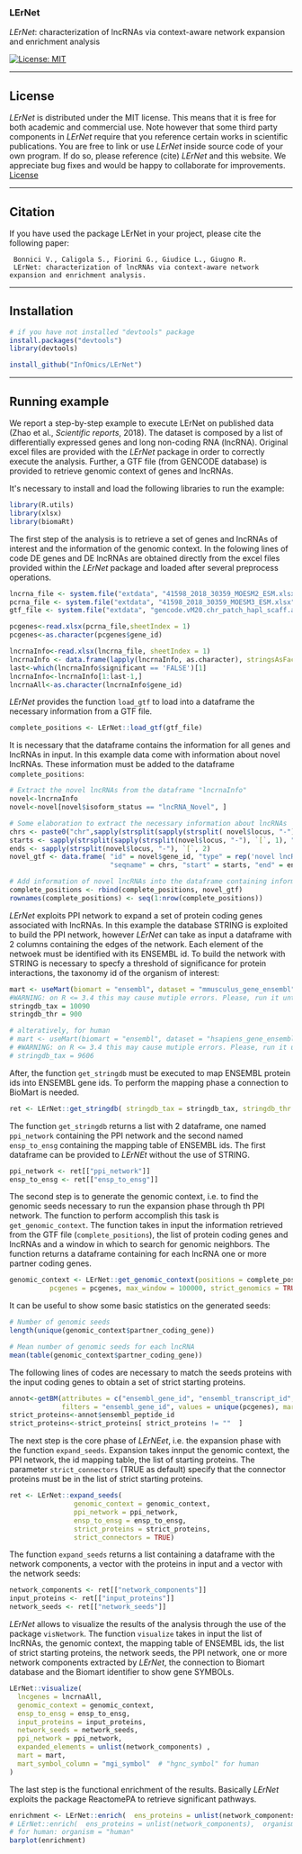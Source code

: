 ### LErNet
*LErNet*: characterization of lncRNAs via context-aware network expansion and enrichment analysis

[![License: MIT](https://img.shields.io/badge/License-MIT-yellow.svg)](https://opensource.org/licenses/MIT) [](#lang-en)

<hr />


## License
*LErNet* is distributed under the MIT license. This means that it is free for both academic and commercial use. Note however that some third party components in *LErNet* require that you reference certain works in scientific publications.
You are free to link or use *LErNet* inside source code of your own program. If do so, please reference (cite) *LErNet* and this website. We appreciate bug fixes and would be happy to collaborate for improvements. 
[License](https://raw.githubusercontent.com/InfOmics/LErNet/master/LICENSE)

<hr />

## Citation
If you have used the package LErNet in your project, please cite the following paper:

     Bonnici V., Caligola S., Fiorini G., Giudice L., Giugno R.
     LErNet: characterization of lncRNAs via context-aware network expansion and enrichment analysis.
     
<hr />

## Installation

```R
# if you have not installed "devtools" package
install.packages("devtools")
library(devtools)

install_github("InfOmics/LErNet")
```

<hr />

## Running example

We report a step-by-step example to execute LErNet on published data (Zhao et al., *Scientific reports*, 2018). The dataset is composed by a list of differentially expressed genes and long non-coding RNA (lncRNA). Original excel files are provided with the *LErNet* package in order to correctly execute the analysis. Further, a GTF file (from GENCODE database) is provided to retrieve genomic context of genes and lncRNAs.

It's necessary to install and load the following libraries to run the example:

```R
library(R.utils)
library(xlsx)
library(biomaRt)

```
The first step of the analysis is to retrieve a set of genes and lncRNAs of interest and the information of the genomic context. In the folowing lines of code DE genes and DE lncRNAs are obtained directly from the excel files provided within the *LErNet* package and loaded after several preprocess operations. 
 

```R
lncrna_file <- system.file("extdata", "41598_2018_30359_MOESM2_ESM.xlsx", package = "LErNet")
pcrna_file <- system.file("extdata", "41598_2018_30359_MOESM3_ESM.xlsx", package = "LErNet")
gtf_file <- system.file("extdata", "gencode.vM20.chr_patch_hapl_scaff.annotation.gtf.gz", package = "LErNet")

pcgenes<-read.xlsx(pcrna_file,sheetIndex = 1)
pcgenes<-as.character(pcgenes$gene_id)

lncrnaInfo<-read.xlsx(lncrna_file, sheetIndex = 1)
lncrnaInfo <- data.frame(lapply(lncrnaInfo, as.character), stringsAsFactors=FALSE)
last<-which(lncrnaInfo$significant == 'FALSE')[1]
lncrnaInfo<-lncrnaInfo[1:last-1,]
lncrnaAll<-as.character(lncrnaInfo$gene_id)

```
*LErNet* provides the function `load_gtf` to load into a dataframe the necessary information from a GTF file.

```R
complete_positions <- LErNet::load_gtf(gtf_file)
```

It is necessary that the dataframe contains the information for all genes and lncRNAs in input. In this example data come with information about novel lncRNAs. These information must be added to the dataframe `complete_positions`:


```R
# Extract the novel lncRNAs from the dataframe "lncrnaInfo"
novel<-lncrnaInfo
novel<-novel[novel$isoform_status == "lncRNA_Novel", ]

# Some elaboration to extract the necessary information about lncRNAs 
chrs <- paste0("chr",sapply(strsplit(sapply(strsplit( novel$locus, "-"), `[`, 1), ":"), `[`, 1))
starts <- sapply(strsplit(sapply(strsplit(novel$locus, "-"), `[`, 1), ":"), `[`, 2)
ends <- sapply(strsplit(novel$locus, "-"), `[`, 2)
novel_gtf <- data.frame( "id" = novel$gene_id, "type" = rep('novel lncRNA', times = nrow(novel)),
                         "seqname" = chrs, "start" = starts, "end" = ends )

# Add information of novel lncRNAs into the dataframe containing information about known genes/lncRNAs
complete_positions <- rbind(complete_positions, novel_gtf)
rownames(complete_positions) <- seq(1:nrow(complete_positions))
```

*LErNet* exploits PPI network to expand a set of protein coding genes associated with lncRNAs. In this example the database STRING is exploited to build the PPI network, however *LErNet* can take as input a dataframe with 2 columns containing the edges of the network. Each element of the netwoek must be identified with its ENSEMBL id. To build the network with STRING is necessary to specfy a threshold
of significance for protein interactions, the taxonomy id of the organism of interest:


```R
mart <- useMart(biomart = "ensembl", dataset = "mmusculus_gene_ensembl")
#WARNING: on R <= 3.4 this may cause mutiple errors. Please, run it until no errors are arised.
stringdb_tax = 10090
stringdb_thr = 900

# alteratively, for human
# mart <- useMart(biomart = "ensembl", dataset = "hsapiens_gene_ensembl")
# #WARNING: on R <= 3.4 this may cause mutiple errors. Please, run it until no errors are arised.
# stringdb_tax = 9606
```

After, the function `get_stringdb` must be executed to map ENSEMBL protein ids into ENSEMBL gene ids. To perform the mapping phase a connection to BioMart is needed.

```R
ret <- LErNet::get_stringdb( stringdb_tax = stringdb_tax, stringdb_thr = stringdb_thr, mart = mart)
```

The function `get_stringdb` returns a list with 2 dataframe, one named `ppi_network` containing the PPI network and the second named `ensp_to_ensg` containing the mapping table of ENSEMBL ids. The first dataframe can be provided to *LErNEt* without the use of STRING.

```R
ppi_network <- ret[["ppi_network"]]
ensp_to_ensg <- ret[["ensp_to_ensg"]]
```

The second step is to generate the genomic context, i.e. to find the genomic seeds necessary to run the expansion phase through th PPI network. The function to perform accomplish this task is `get_genomic_context`. The function takes in input the information retrieved from the GTF file (`complete_positions`), the list of protein coding genes and lncRNAs and a window in which to search for genomic neighbors. The function returns a dataframe containing for each lncRNA one or more partner coding genes. 

```R
genomic_context <- LErNet::get_genomic_context(positions = complete_positions, lncgenes = lncrnaAll, 
          pcgenes = pcgenes, max_window = 100000, strict_genomics = TRUE)
```
It can be useful to show some basic statistics on the generated seeds:

```R
# Number of genomic seeds
length(unique(genomic_context$partner_coding_gene))

# Mean number of genomic seeds for each lncRNA
mean(table(genomic_context$partner_coding_gene))

```

The following lines of codes are necessary to match the seeds proteins with the input coding genes to obtain a set of strict starting proteins.

```R
annot<-getBM(attributes = c("ensembl_gene_id", "ensembl_transcript_id", "ensembl_peptide_id"),
             filters = "ensembl_gene_id", values = unique(pcgenes), mart = mart)
strict_proteins<-annot$ensembl_peptide_id
strict_proteins<-strict_proteins[ strict_proteins != ""  ]
```

The next step is the core phase of *LErNEet*, i.e. the expansion phase with the function `expand_seeds`. Expansion takes innput the genomic context, the PPI network, the id mapping table, the list of starting proteins. The parameter `strict_connectors` (TRUE as default) specify that the connector proteins must be in the list of strict starting proteins.  

```R
ret <- LErNet::expand_seeds(
                genomic_context = genomic_context,
                ppi_network = ppi_network,
                ensp_to_ensg = ensp_to_ensg,
                strict_proteins = strict_proteins,
                strict_connectors = TRUE)
```

The function `expand_seeds` returns a list containing a dataframe with the network components, a vector with the proteins in input and a vector with the network seeds:

```R
network_components <- ret[["network_components"]]
input_proteins <- ret[["input_proteins"]]
network_seeds <- ret[["network_seeds"]]
```

*LErNet* allows to visualize the results of the analysis through the use of the package `visNetwork`. The function `visualize` takes in input the list of lncRNAs, the genomic context, the mapping table of ENSEMBL ids, the list of strict starting proteins, the network seeds, the PPI network, one or more network components extracted by *LErNet*, the connection to Biomart database and the Biomart identifier to show gene SYMBOLs.

```R
LErNet::visualize(
  lncgenes = lncrnaAll,
  genomic_context = genomic_context,
  ensp_to_ensg = ensp_to_ensg,
  input_proteins = input_proteins,
  network_seeds = network_seeds,
  ppi_network = ppi_network,
  expanded_elements = unlist(network_components) ,
  mart = mart,
  mart_symbol_column = "mgi_symbol"  # "hgnc_symbol" for human
)
```

The last step is the functional enrichment of the results. Basically *LErNet* exploits the package ReactomePA to retrieve significant pathways.

```R
enrichment <- LErNet::enrich(  ens_proteins = unlist(network_components),  organism = "mouse",  mart = mart)
# LErNet::enrich(  ens_proteins = unlist(network_components),  organism = "mouse",  mart = mart, max_to_show =2)
# for human: organism = "human"
barplot(enrichment)
```
